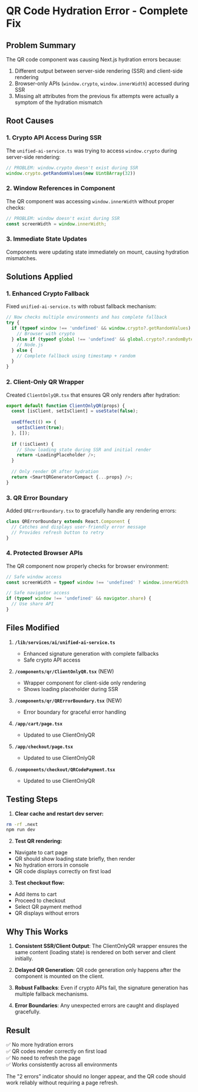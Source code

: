 # QR Code Hydration Error - Complete Fix

## Problem Summary
The QR code component was causing Next.js hydration errors because:
1. Different output between server-side rendering (SSR) and client-side rendering
2. Browser-only APIs (`window.crypto`, `window.innerWidth`) accessed during SSR
3. Missing alt attributes from the previous fix attempts were actually a symptom of the hydration mismatch

## Root Causes

### 1. **Crypto API Access During SSR**
The `unified-ai-service.ts` was trying to access `window.crypto` during server-side rendering:
```javascript
// PROBLEM: window.crypto doesn't exist during SSR
window.crypto.getRandomValues(new Uint8Array(32))
```

### 2. **Window References in Component**
The QR component was accessing `window.innerWidth` without proper checks:
```javascript
// PROBLEM: window doesn't exist during SSR
const screenWidth = window.innerWidth;
```

### 3. **Immediate State Updates**
Components were updating state immediately on mount, causing hydration mismatches.

## Solutions Applied

### 1. **Enhanced Crypto Fallback**
Fixed `unified-ai-service.ts` with robust fallback mechanism:
```javascript
// Now checks multiple environments and has complete fallback
try {
  if (typeof window !== 'undefined' && window.crypto?.getRandomValues) {
    // Browser with crypto
  } else if (typeof global !== 'undefined' && global.crypto?.randomBytes) {
    // Node.js
  } else {
    // Complete fallback using timestamp + random
  }
}
```

### 2. **Client-Only QR Wrapper**
Created `ClientOnlyQR.tsx` that ensures QR only renders after hydration:
```javascript
export default function ClientOnlyQR(props) {
  const [isClient, setIsClient] = useState(false);
  
  useEffect(() => {
    setIsClient(true);
  }, []);
  
  if (!isClient) {
    // Show loading state during SSR and initial render
    return <LoadingPlaceholder />;
  }
  
  // Only render QR after hydration
  return <SmartQRGeneratorCompact {...props} />;
}
```

### 3. **QR Error Boundary**
Added `QRErrorBoundary.tsx` to gracefully handle any rendering errors:
```javascript
class QRErrorBoundary extends React.Component {
  // Catches and displays user-friendly error message
  // Provides refresh button to retry
}
```

### 4. **Protected Browser APIs**
The QR component now properly checks for browser environment:
```javascript
// Safe window access
const screenWidth = typeof window !== 'undefined' ? window.innerWidth : 1024;

// Safe navigator access  
if (typeof window !== 'undefined' && navigator.share) {
  // Use share API
}
```

## Files Modified

1. **`/lib/services/ai/unified-ai-service.ts`**
   - Enhanced signature generation with complete fallbacks
   - Safe crypto API access

2. **`/components/qr/ClientOnlyQR.tsx`** (NEW)
   - Wrapper component for client-side only rendering
   - Shows loading placeholder during SSR

3. **`/components/qr/QRErrorBoundary.tsx`** (NEW)
   - Error boundary for graceful error handling

4. **`/app/cart/page.tsx`**
   - Updated to use ClientOnlyQR

5. **`/app/checkout/page.tsx`**
   - Updated to use ClientOnlyQR

6. **`/components/checkout/QRCodePayment.tsx`**
   - Updated to use ClientOnlyQR

## Testing Steps

1. **Clear cache and restart dev server:**
```bash
rm -rf .next
npm run dev
```

2. **Test QR rendering:**
- Navigate to cart page
- QR should show loading state briefly, then render
- No hydration errors in console
- QR code displays correctly on first load

3. **Test checkout flow:**
- Add items to cart
- Proceed to checkout
- Select QR payment method
- QR displays without errors

## Why This Works

1. **Consistent SSR/Client Output**: The ClientOnlyQR wrapper ensures the same content (loading state) is rendered on both server and client initially.

2. **Delayed QR Generation**: QR code generation only happens after the component is mounted on the client.

3. **Robust Fallbacks**: Even if crypto APIs fail, the signature generation has multiple fallback mechanisms.

4. **Error Boundaries**: Any unexpected errors are caught and displayed gracefully.

## Result

✅ No more hydration errors  
✅ QR codes render correctly on first load  
✅ No need to refresh the page  
✅ Works consistently across all environments

The "2 errors" indicator should no longer appear, and the QR code should work reliably without requiring a page refresh.